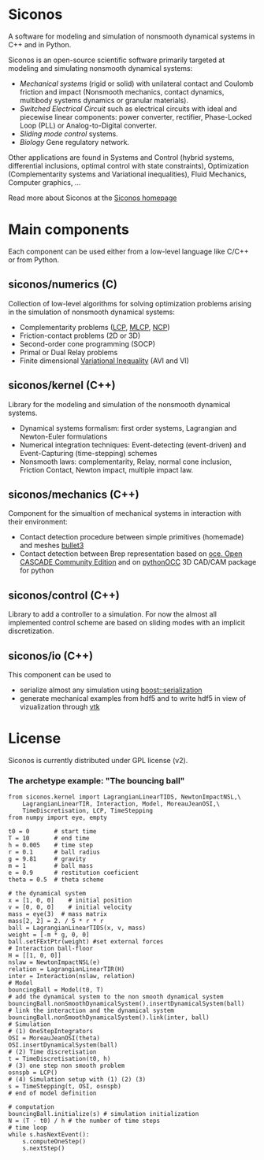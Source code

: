 # Siconos

A software for modeling and simulation of nonsmooth dynamical systems in C++ and in Python.

Siconos is an open-source scientific software primarily targeted at modeling and simulating nonsmooth dynamical systems:

  * _Mechanical systems_ (rigid or solid) with unilateral contact and Coulomb friction and impact (Nonsmooth mechanics, 
contact dynamics, multibody systems dynamics or granular materials). 
  * _Switched Electrical Circuit_ such as electrical circuits with ideal and piecewise linear components: power converter, rectifier, Phase-Locked Loop (PLL) or Analog-to-Digital converter.
  * _Sliding mode control_ systems.
  * _Biology_ Gene regulatory network. 
 
Other applications are found in Systems and Control (hybrid systems, differential inclusions,
optimal control with state constraints), Optimization (Complementarity systems and Variational inequalities), 
Fluid Mechanics, Computer graphics, ...

Read more about Siconos at the [Siconos homepage](http://siconos.gforge.inria.fr)
# Main components

Each component can be used either from a low-level language like C/C++ or from Python.

## siconos/numerics (C)

Collection of low-level algorithms for solving optimization problems arising in the simulation of nonsmooth dynamical systems:

  * Complementarity problems ([LCP](https://en.wikipedia.org/wiki/Linear_complementarity_problem), [MLCP](https://en.wikipedia.org/wiki/Mixed_linear_complementarity_problem), [NCP](https://en.wikipedia.org/wiki/Nonlinear_complementarity_problem))
  * Friction-contact problems (2D or 3D)
  * Second-order cone programming (SOCP)
  * Primal or Dual Relay problems
  * Finite dimensional [Variational Inequality](https://en.wikipedia.org/wiki/Variational_inequality) (AVI and VI)

## siconos/kernel (C++)

Library for the modeling and simulation of the nonsmooth dynamical systems.

  * Dynamical systems formalism: first order systems, Lagrangian and Newton-Euler formulations
  * Numerical integration techniques: Event-detecting (event-driven) and Event-Capturing (time-stepping) schemes
  * Nonsmooth laws: complementarity, Relay, normal cone inclusion, Friction Contact, Newton impact, multiple impact law.

## siconos/mechanics (C++)

Component for the simualtion of mechanical systems in interaction with their environment:
* Contact detection procedure between simple primitives (homemade) and meshes [bullet3](https://github.com/bulletphysics/bullet3)
* Contact detection between Brep representation based on [oce. Open CASCADE Community Edition](https://github.com/tpaviot/oce) and on [pythonOCC](https://github.com/tpaviot/pythonocc) 3D CAD/CAM package for python 

## siconos/control (C++)

Library to add a controller to a simulation. For now the almost all implemented control scheme are based on sliding modes with an implicit discretization.

## siconos/io (C++)

This component can be used to 
* serialize almost any simulation using [boost::serialization](http://www.boost.org/doc/libs/1_60_0/libs/serialization/doc/index.html)
* generate mechanical examples from hdf5 and to write hdf5 in view of vizualization through [vtk](http://www.vtk.org)

# License

Siconos is currently distributed under GPL license (v2).

### The archetype example: "The bouncing ball"
    from siconos.kernel import LagrangianLinearTIDS, NewtonImpactNSL,\
        LagrangianLinearTIR, Interaction, Model, MoreauJeanOSI,\
        TimeDiscretisation, LCP, TimeStepping
    from numpy import eye, empty
    
    t0 = 0       # start time
    T = 10       # end time
    h = 0.005    # time step
    r = 0.1      # ball radius
    g = 9.81     # gravity
    m = 1        # ball mass
    e = 0.9      # restitution coeficient
    theta = 0.5  # theta scheme
    
    # the dynamical system
    x = [1, 0, 0]    # initial position
    v = [0, 0, 0]    # initial velocity
    mass = eye(3)  # mass matrix
    mass[2, 2] = 2. / 5 * r * r
    ball = LagrangianLinearTIDS(x, v, mass)
    weight = [-m * g, 0, 0] 
    ball.setFExtPtr(weight) #set external forces
    # Interaction ball-floor
    H = [[1, 0, 0]]
    nslaw = NewtonImpactNSL(e)
    relation = LagrangianLinearTIR(H)
    inter = Interaction(nslaw, relation)
    # Model
    bouncingBall = Model(t0, T)
    # add the dynamical system to the non smooth dynamical system
    bouncingBall.nonSmoothDynamicalSystem().insertDynamicalSystem(ball)
    # link the interaction and the dynamical system
    bouncingBall.nonSmoothDynamicalSystem().link(inter, ball)
    # Simulation
    # (1) OneStepIntegrators
    OSI = MoreauJeanOSI(theta)
    OSI.insertDynamicalSystem(ball)
    # (2) Time discretisation 
    t = TimeDiscretisation(t0, h)
    # (3) one step non smooth problem
    osnspb = LCP()
    # (4) Simulation setup with (1) (2) (3)
    s = TimeStepping(t, OSI, osnspb)
    # end of model definition
    
    # computation
    bouncingBall.initialize(s) # simulation initialization
    N = (T - t0) / h # the number of time steps
    # time loop
    while s.hasNextEvent():
        s.computeOneStep()
        s.nextStep()
